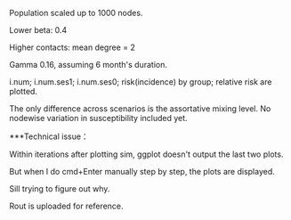 Population scaled up to 1000 nodes.

Lower beta: 0.4

Higher contacts: mean degree = 2

Gamma 0.16, assuming 6 month's duration.

i.num; i.num.ses1; i.num.ses0; risk(incidence) by group; relative risk are plotted.

The only difference across scenarios is the assortative mixing level. 
No nodewise variation in susceptibility included yet.


***Technical issue：

Within iterations after plotting sim, ggplot doesn't output the last two plots.

But when I do cmd+Enter manually step by step, the plots are displayed.

Sill trying to figure out why.

Rout is uploaded for reference.

